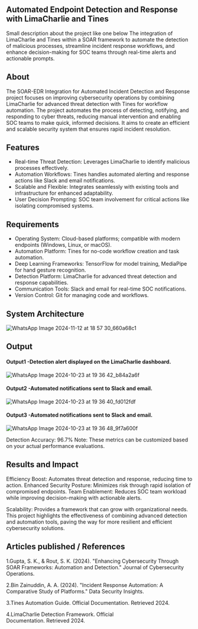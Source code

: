 ## Automated Endpoint Detection and Response with LimaCharlie and Tines

Small description about the project like one below
The integration of LimaCharlie and Tines within a SOAR framework to automate the detection of malicious processes, streamline incident response workflows, and enhance decision-making for SOC teams through real-time alerts and actionable prompts.


## About
<!--Detailed Description about the project-->
The SOAR-EDR Integration for Automated Incident Detection and Response project focuses on improving cybersecurity operations by combining LimaCharlie for advanced threat detection with Tines for workflow automation. The project automates the process of detecting, notifying, and responding to cyber threats, reducing manual intervention and enabling SOC teams to make quick, informed decisions. It aims to create an efficient and scalable security system that ensures rapid incident resolution.

## Features
<!--List the features of the project as shown below-->
- Real-time Threat Detection: Leverages LimaCharlie to identify malicious processes effectively.
- Automation Workflows: Tines handles automated alerting and response actions like Slack and email notifications.
- Scalable and Flexible: Integrates seamlessly with existing tools and infrastructure for enhanced adaptability.
- User Decision Prompting: SOC team involvement for critical actions like isolating compromised systems.

## Requirements
<!--List the requirements of the project as shown below-->
* Operating System: Cloud-based platforms; compatible with modern endpoints (Windows, Linux, or macOS).
* Automation Platform: Tines for no-code workflow creation and task automation.
* Deep Learning Frameworks: TensorFlow for model training, MediaPipe for hand gesture recognition.
* Detection Platform: LimaCharlie for advanced threat detection and response capabilities.
* Communication Tools: Slack and email for real-time SOC notifications.
* Version Control: Git for managing code and workflows.

## System Architecture
<!--Embed the system architecture diagram as shown below-->

![WhatsApp Image 2024-11-12 at 18 57 30_660a68c1](https://github.com/user-attachments/assets/b1f001f6-4886-462b-bd92-f83c38d769a9)


## Output

<!--Embed the Output picture at respective places as shown below as shown below-->
#### Output1 -Detection alert displayed on the LimaCharlie dashboard.


![WhatsApp Image 2024-10-23 at 19 36 42_b84a2a6f](https://github.com/user-attachments/assets/16224508-a685-447b-9f62-3af37a1b0d0e)


#### Output2 -Automated notifications sent to Slack and email.

![WhatsApp Image 2024-10-23 at 19 36 40_fd012fdf](https://github.com/user-attachments/assets/6bf95473-4dae-4b50-b2f0-44ef63f9042b)

#### Output3 -Automated notifications sent to Slack and email.

![WhatsApp Image 2024-10-23 at 19 36 48_9f7a600f](https://github.com/user-attachments/assets/f3d29a6e-d3e8-4233-882c-6a108067f693)


Detection Accuracy: 96.7%
Note: These metrics can be customized based on your actual performance evaluations.


## Results and Impact
<!--Give the results and impact as shown below-->
Efficiency Boost: Automates threat detection and response, reducing time to action.
Enhanced Security Posture: Minimizes risk through rapid isolation of compromised endpoints.
Team Enablement: Reduces SOC team workload while improving decision-making with actionable alerts.

Scalability: Provides a framework that can grow with organizational needs.
This project highlights the effectiveness of combining advanced detection and automation tools, paving the way for more resilient and efficient cybersecurity solutions.


## Articles published / References
1.Gupta, S. K., & Rout, S. K. (2024). "Enhancing Cybersecurity Through SOAR Frameworks: Automation and Detection." Journal of Cybersecurity Operations.

2.Bin Zainuddin, A. A. (2024). "Incident Response Automation: A Comparative Study of Platforms." Data Security Insights.

3.Tines Automation Guide. Official Documentation. Retrieved 2024.

4.LimaCharlie Detection Framework. Official Documentation. Retrieved 2024.



